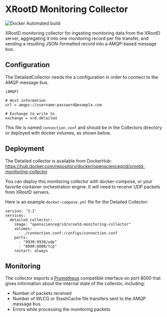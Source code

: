 XRootD Monitoring Collector
===========================

![Docker Automated build](https://img.shields.io/docker/automated/opensciencegrid/xrootd-monitoring-collector)

XRootD monitoring collector for ingesting monitoring data from the XRootD server,
aggregating it into one monitoring record per file transfer, and sending a resulting JSON-formatted
record into a AMQP-based message bus.

Configuration
-------------

The DetailedCollector needs the a configuration in order to connect to the AMQP message bus.

    [AMQP]

    # Host information
    url = amqps://username:password@example.com

    # Exchange to write to
    exchange = xrd.detailed 

This file is named `connection.conf` and should be in the Collectors directory or deployed with docker volumes, as shown below.

Deployment
----------

The Detailed collector is available from DockerHub: https://hub.docker.com/repository/docker/opensciencegrid/xrootd-monitoring-collector

You can deploy this monitoring collector with docker-compose, or your favorite container orchestration engine.  It will need to receive UDP packets from XRootD servers.

Here is an example `docker-compose.yml` file for the Detailed Collector:

```
version: '3.2'
services:
  detailed_collector:
    image: "opensciencegrid/xrootd-monitoring-collector"
    volumes:
      - ./connection.conf:/configs/connection.conf
    ports:
      - "9930:9930/udp"
      - "8000:8000/tcp"
    restart: always
```

Monitoring
----------

The collector exports a [Prometheus](https://prometheus.io/) compatible interface on port 8000 that gives information about the internal state of the collector, including:

* Number of packets received
* Number of WLCG or StashCache file transfers sent to the AMQP message bus.
* Errors while processing the monitoring packets



